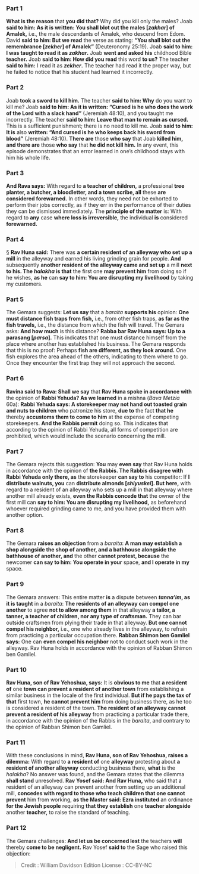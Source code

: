 
### Part 1
<b>What is the reason</b> that <b>you did that?</b> Why did you kill only the males? Joab <b>said to him: As it is written: You shall blot out the males [<i>zakhar</i>] of Amalek,</b> i.e., the male descendants of Amalek, who descend from Edom. David <b>said to him: But we read</b> the verse as stating: <b>“You shall blot out the remembrance [<i>zekher</i>] of Amalek”</b> (Deuteronomy 25:19). Joab <b>said to him: I was taught to read it as <i>zakhar</i>.</b> Joab <b>went and asked his</b> childhood Bible <b>teacher.</b> Joab <b>said to him: How did you read</b> this word <b>to us?</b> The teacher <b>said to him:</b> I read it as <b><i>zekher</i>.</b> The teacher had read it the proper way, but he failed to notice that his student had learned it incorrectly.

### Part 2
Joab <b>took a sword to kill him.</b> The teacher <b>said to him: Why</b> do you want to kill me? Joab <b>said to him: As it is written: “Cursed is he who does the work of the Lord with a slack hand”</b> (Jeremiah 48:10), and you taught me incorrectly. The teacher <b>said to him: Leave that man to remain as cursed.</b> This is a sufficient punishment; there is no need to kill me. Joab <b>said to him: It is</b> also <b>written: “And cursed is he who keeps back his sword from blood”</b> (Jeremiah 48:10). <b>There are</b> those <b>who say</b> that Joab <b>killed him, and there are</b> those <b>who say</b> that <b>he did not kill him.</b> In any event, this episode demonstrates that an error learned in one’s childhood stays with him his whole life.

### Part 3
<b>And Rava says:</b> With regard to <b>a teacher of children,</b> a professional <b>tree planter, a butcher, a bloodletter, and a town scribe, all</b> these <b>are considered forewarned.</b> In other words, they need not be exhorted to perform their jobs correctly, as if they err in the performance of their duties they can be dismissed immediately. The <b>principle of the matter</b> is: With regard to <b>any</b> case <b>where loss is irreversible,</b> the individual <b>is</b> considered <b>forewarned.</b>

### Part 4
§ <b>Rav Huna said:</b> There was <b>a certain resident of an alleyway who set up a mill</b> in the alleyway and earned his living grinding grain for people. <b>And</b> subsequently <b>another resident of the alleyway came and set up</b> a mill <b>next to his. The <i>halakha</i> is that</b> the first one <b>may prevent him</b> from doing so if he wishes, <b>as he</b> can <b>say to him: You are disrupting my livelihood</b> by taking my customers.

### Part 5
The Gemara suggests: <b>Let us say</b> that a <i>baraita</i> <b>supports his</b> opinion: <b>One must distance fish traps from fish,</b> i.e., from other fish traps, <b>as far as the fish travels,</b> i.e., the distance from which the fish will travel. The Gemara asks: <b>And how much</b> is this distance? <b>Rabba bar Rav Huna says: Up to a parasang [<i>parsa</i>].</b> This indicates that one must distance himself from the place where another has established his business. The Gemara responds that this is no proof: Perhaps <b>fish are different, as they look around.</b> One fish explores the area ahead of the others, indicating to them where to go. Once they encounter the first trap they will not approach the second.

### Part 6
<b>Ravina said to Rava: Shall we say</b> that <b>Rav Huna spoke in accordance with</b> the opinion of <b>Rabbi Yehuda? As we learned</b> in a mishna (<i>Bava Metzia</i> 60a): <b>Rabbi Yehuda says: A storekeeper may not hand out toasted grain and nuts to children</b> who patronize his store, <b>due to</b> the fact <b>that he</b> thereby <b>accustoms them to come to him</b> at the expense of competing storekeepers. <b>And the Rabbis permit</b> doing so. This indicates that according to the opinion of Rabbi Yehuda, all forms of competition are prohibited, which would include the scenario concerning the mill.

### Part 7
The Gemara rejects this suggestion: <b>You</b> may <b>even say</b> that Rav Huna holds in accordance with the opinion of <b>the Rabbis. The Rabbis disagree with Rabbi Yehuda only there, as</b> the storekeeper <b>can say to</b> his competitor: If <b>I distribute walnuts, you</b> can <b>distribute almonds [<i>shiyuskei</i>]. But here,</b> with regard to a resident of an alleyway who sets up a mill in that alleyway where another mill already exists, <b>even the Rabbis concede that</b> the owner of the first mill can <b>say to him: You are disrupting my livelihood,</b> as beforehand whoever required grinding came to me, and you have provided them with another option.

### Part 8
The Gemara <b>raises an objection</b> from a <i>baraita</i>: <b>A man may establish a shop alongside the shop of another, and a bathhouse alongside the bathhouse of another, and</b> the other <b>cannot protest, because</b> the newcomer <b>can say to him: You operate in your</b> space, <b>and I operate in my</b> space.

### Part 9
The Gemara answers: This entire matter <b>is</b> a dispute between <b><i>tanna’im</i>, as it is taught</b> in a <i>baraita</i>: <b>The residents of an alleyway can compel one another</b> to agree <b>not to allow among them</b> in that alleyway <b>a tailor, a tanner, a teacher of children, nor any type of craftsman.</b> They can bar outside craftsmen from plying their trade in that alleyway. <b>But one cannot compel his neighbor,</b> i.e., one who already lives in the alleyway, to refrain from practicing a particular occupation there. <b>Rabban Shimon ben Gamliel says:</b> One can <b>even compel his neighbor</b> not to conduct such work in the alleyway. Rav Huna holds in accordance with the opinion of Rabban Shimon ben Gamliel.

### Part 10
<b>Rav Huna, son of Rav Yehoshua, says:</b> It is <b>obvious to me</b> that <b>a resident of</b> one <b>town can prevent a resident of another town</b> from establishing a similar business in the locale of the first individual. <b>But if he pays the tax of that</b> first town, <b>he cannot prevent him</b> from doing business there, as he too is considered a resident of the town. <b>The resident of an alleyway cannot prevent a resident of his alleyway</b> from practicing a particular trade there, in accordance with the opinion of the Rabbis in the <i>baraita</i>, and contrary to the opinion of Rabban Shimon ben Gamliel.

### Part 11
With these conclusions in mind, <b>Rav Huna, son of Rav Yehoshua, raises a dilemma:</b> With regard to <b>a resident of</b> one <b>alleyway</b> protesting about <b>a resident of another alleyway</b> conducting business there, <b>what</b> is the <i>halakha</i>? No answer was found, and the Gemara states that the dilemma <b>shall stand</b> unresolved. <b>Rav Yosef said: And Rav Huna,</b> who said that a resident of an alleyway can prevent another from setting up an additional mill, <b>concedes with regard to those who teach children that one cannot prevent</b> him from working, <b>as the Master said: Ezra instituted</b> an ordinance <b>for the Jewish people</b> requiring <b>that they establish</b> one <b>teacher alongside</b> another <b>teacher,</b> to raise the standard of teaching.

### Part 12
The Gemara challenges: <b>And let us be concerned lest</b> the teachers <b>will</b> thereby <b>come to be negligent.</b> Rav Yosef <b>said to</b> the Sage who raised this objection:

>Credit : William Davidson Edition
>License : CC-BY-NC